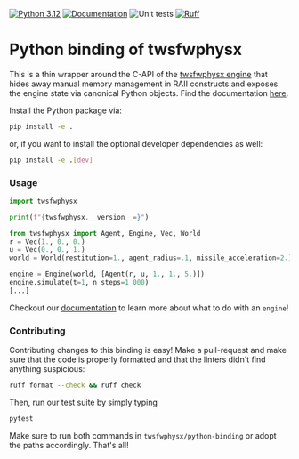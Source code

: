 [![Python 3.12](https://img.shields.io/badge/python-3.12-blue.svg)](https://www.python.org/downloads/release/python-3120/)
[![Documentation](https://github.com/tondorf/twsfwphysx/actions/workflows/deploy_docs.yml/badge.svg)](https://tondorf.github.io/twsfwphysx/python-binding)
![Unit tests](https://github.com/tondorf/twsfwphysx/actions/workflows/validate_python_binding.yml/badge.svg)
[![Ruff](https://img.shields.io/endpoint?url=https://raw.githubusercontent.com/astral-sh/ruff/main/assets/badge/v2.json)](https://github.com/astral-sh/ruff)

# Python binding of twsfwphysx

This is a thin wrapper around the C-API of the [twsfwphysx engine](https://github.com/Tondorf/twsfwphysx/) that hides away manual memory management in RAII
constructs and exposes the engine state via canonical Python objects.
Find the documentation [here][1].

Install the Python package via:
```bash
pip install -e . 
```

or, if you want to install the optional developer dependencies as well:
```bash
pip install -e .[dev]
```

### Usage

```python
import twsfwphysx

print(f"{twsfwphysx.__version__=}")

from twsfwphysx import Agent, Engine, Vec, World
r = Vec(1., 0., 0.)
u = Vec(0., 0., 1.)
world = World(restitution=1., agent_radius=.1, missile_acceleration=2.)

engine = Engine(world, [Agent(r, u, 1., 1., 5.)])
engine.simulate(t=1, n_steps=1_000)
[...]
```
Checkout our [documentation][1] to learn more about what to do with an `engine`!

### Contributing

Contributing changes to this binding is easy! Make a pull-request and make sure that the code is properly formatted and
that the linters didn't find anything suspicious:

```bash
ruff format --check && ruff check
```

Then, run our test suite by simply typing

```bash
pytest
```

Make sure to run both commands in `twsfwphysx/python-binding` or adopt the paths accordingly. That's all!

[1]: https://tondorf.github.io/twsfwphysx/python-binding/
